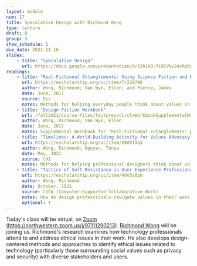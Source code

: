 ```yaml
---
layout: module
num: 17
title: Speculative Design with Richmond Wong
type: lecture
draft: 0
group: 3
show_schedule: 1
due_date: 2021-11-16
slides:
    - title: "Speculative Design"
      url: https://docs.google.com/presentation/d/1Sh1K8-fiOIVNv24vRoRwQBR1Pya6ZCQ6RveMr9-PvTc/edit?usp=sharing
readings:
    - title: "Real-Fictional Entanglements: Using Science Fiction and Design Fiction to Interrogate Sensing Technologies"
      url: https://escholarship.org/uc/item/7r229796
      author: Wong, Richmond; Van Wyk, Ellen; and Pierce, James
      date: June, 2017
      source: Dis
      notes: Methods for helping everyday people think about values in technology
    - title: "Design Fiction Workbook"
      url: /fall2021/course-files/lectures/circleWorkbookSupplementalMaterials.pdf
      author: Wong, Richmond; Van Wyk, Ellen
      date: June, 2017
      notes: Supplemental Workbook for "Real-Fictional Entanglements" paper
    - title: "Timelines: A World-Building Activity for Values Advocacy"
      url: https://escholarship.org/uc/item/20d9f3q3
      author: Wong, Richmond; Nguyen, Tonya
      date: May, 2021
      source: CHI
      notes: Methods for helping professional designers think about values
    - title: "Tactics of Soft Resistance in User Experience Professionals’ Values Work"
      url: https://escholarship.org/uc/item/4dv5s8pm
      author: Wong, Richmond
      date: October, 2021
      source: CSCW (Computer-Supported Collaborative Work)
      notes: How do design professionals navigate values in their work at large companies?
      optional: 1
---
```


Today's class will be virtual, on  <a href="https://northwestern.zoom.us/j/97111290213" target="_blank">Zoom</a> (<a href="https://northwestern.zoom.us/j/97111290213" target="_blank">https://northwestern.zoom.us/j/97111290213</a>). <a href="https://richmondywong.com/" target="_blank">Richmond Wong</a> will be joining us. Richmond's research examines how technology professionals attend to and address ethical issues in their work. He also develops design-centered methods and approaches to identify ethical issues related to technology (particularly those surrounding social values such as privacy and security) with diverse stakeholders and users.